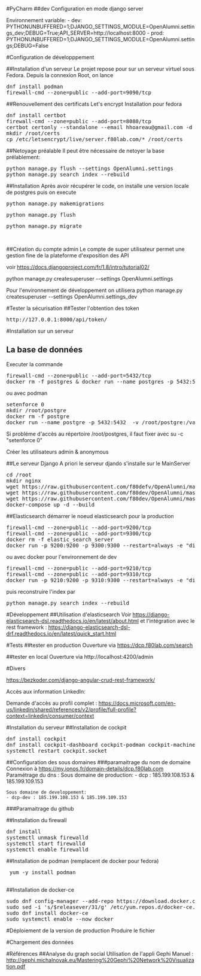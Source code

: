 #PyCharm
##dev
Configuration en mode django server

Environnement variable: 
    - dev: PYTHONUNBUFFERED=1;DJANGO_SETTINGS_MODULE=OpenAlumni.settings_dev;DEBUG=True;API_SERVER=http://localhost:8000
    - prod: PYTHONUNBUFFERED=1;DJANGO_SETTINGS_MODULE=OpenAlumni.settings;DEBUG=False 


#Configuration de développpement

##Installation d'un serveur
Le projet repose pour sur un serveur virtuel sous Fedora.
Depuis la connexion Root, on lance

<pre>
dnf install podman
firewall-cmd --zone=public --add-port=9090/tcp
</pre>


##Renouvellement des certificats Let's encrypt
Installation pour fedora
<pre>
dnf install certbot
firewall-cmd --zone=public --add-port=8080/tcp
certbot certonly --standalone --email hhoareau@gmail.com -d server.f80lab.com
mkdir /root/certs
cp /etc/letsencrypt/live/server.f80lab.com/* /root/certs
</pre>



##Netoyage préalable
Il peut être nécessaire de netoyer la base prélablement:
<pre>
python manage.py flush --settings OpenAlumni.settings 
python manage.py search_index --rebuild
</pre>

##Installation
Après avoir récupérer le code, on installe une version locale de postgres
puis on execute
<pre>python manage.py makemigrations</pre>
<pre>python manage.py flush</pre>
<pre>python manage.py migrate</pre><br>

##Création du compte admin
Le compte de super utilisateur permet une gestion fine de la plateforme d'exposition des API

voir https://docs.djangoproject.com/fr/1.8/intro/tutorial02/

python manage.py createsuperuser --settings OpenAlumni.settings

Pour l'environnement de développement on utilisera
python manage.py createsuperuser --settings OpenAlumni.settings_dev
 





#Tester la sécurisation
##Tester l'obtention des token
<pre>http://127.0.0.1:8000/api/token/</pre>





#Installation sur un serveur
## La base de données
Executer la commande 
<pre>
firewall-cmd --zone=public --add-port=5432/tcp
docker rm -f postgres & docker run --name postgres -p 5432:5432  -v /root/postgre:/var/lib/postgresql/data --restart=always  -e POSTGRES_PASSWORD=hh4271 -e POSTGRES_DB=alumni_db -e POSTGRES_USER=hhoareau -d postgres:13-alpine
</pre>
ou avec podman
<pre>
setenforce 0 
mkdir /root/postgre
docker rm -f postgre
docker run --name postgre -p 5432:5432  -v /root/postgre:/var/lib/postgresql/data --restart=always  -e POSTGRES_PASSWORD=hh4271 -e POSTGRES_DB=alumni_db -e POSTGRES_USER=hhoareau -d postgres:13-alpine
</pre>

Si probléme d'accès au répertoire /root/postgres, il faut fixer avec su -c "setenforce 0"

Créer les utilisateurs admin & anonymous


##Le serveur Django
A priori le serveur djando s'installe sur le MainServer
<pre>
cd /root
mkdir nginx
wget https://raw.githubusercontent.com/f80defv/OpenAlumni/master/nginx.conf nginx.conf && mv nginx.conf /root/nginx
wget https://raw.githubusercontent.com/f80dev/OpenAlumni/master/Dockerfile ./nginx/ 
wget https://raw.githubusercontent.com/f80dev/OpenAlumni/master/docker-compose.yml
docker-compose up -d --build
</pre>


##Elasticsearch
démarrer le noeud elasticsearch pour la production
<pre>
firewall-cmd --zone=public --add-port=9200/tcp
firewall-cmd --zone=public --add-port=9300/tcp
docker rm -f elastic_search_server
docker run -p 9200:9200 -p 9300:9300 --restart=always -e "discovery.type=single-node" --name elastic_search_server -d docker.elastic.co/elasticsearch/elasticsearch:7.9.2
</pre>


ou avec docker pour l'environnement de dev
<pre>
firewall-cmd --zone=public --add-port=9210/tcp
firewall-cmd --zone=public --add-port=9310/tcp
docker run -p 9210:9200 -p 9310:9300 --restart=always -e "discovery.type=single-node" --name elastic_search_server-dev -d docker.elastic.co/elasticsearch/elasticsearch:7.9.2
</pre>



puis reconstruire l'index par 
<pre>
python manage.py search_index --rebuild
</pre>


#Développement
##Utilisation d'elasticsearch
Voir https://django-elasticsearch-dsl.readthedocs.io/en/latest/about.html
et l'intégration avec le rest framework : https://django-elasticsearch-dsl-drf.readthedocs.io/en/latest/quick_start.html


#Tests
##tester en production
Ouverture via https://dcp.f80lab.com/search

##tester en local
Ouverture via http://localhost:4200/admin

#Divers

https://bezkoder.com/django-angular-crud-rest-framework/

Accès aux information LinkedIn:

Demande d'accès au profil complet : https://docs.microsoft.com/en-us/linkedin/shared/references/v2/profile/full-profile?context=linkedin/consumer/context


#Installation du serveur
##Installation de cockpit
<pre>
dnf install cockpit
dnf install cockpit-dashboard cockpit-podman cockpit-machines cockpit-networkmanager cockpit-packagekit cockpit-storaged
systemctl restart cockpit.socket
</pre>

##Configuration des sous domaines
###paramaitrage du nom de domaine
Connexion à https://my.ionos.fr/domain-details/dcp.f80lab.com
Paramétrage du dns : 
    Sous domaine de production:
    - dcp : 185.199.108.153 & 185.199.109.153
    
    Sous domaine de developpement:
    - dcp-dev : 185.199.108.153 & 185.199.109.153

###Paramaitrage du github

    

##Installation du firewall
<pre>
dnf install 
systemctl unmask firewalld
systemctl start firewalld
systemctl enable firewalld
</pre>



##Installation de podman (remplacent de docker pour fedora)
 <pre>
 yum -y install podman
 </pre>
 

##Installation de docker-ce
<pre>
sudo dnf config-manager --add-repo https://download.docker.com/linux/fedora/docker-ce.repo
sudo sed -i 's/$releasever/31/g' /etc/yum.repos.d/docker-ce.repo
sudo dnf install docker-ce
sudo systemctl enable --now docker
</pre>


#Déploiement de la version de production
Produire le fichier 

#Chargement des données



#Références
##Analyse du graph social
Utilisation de l'appli Gephi
Manuel : http://gephi.michalnovak.eu/Mastering%20Gephi%20Network%20Visualization.pdf


